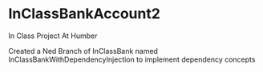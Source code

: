 # InClassBankAccount2
In Class Project At Humber

Created a Ned Branch of InClassBank named InClassBankWithDependencyInjection to implement dependency concepts
